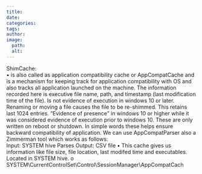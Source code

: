 ```yaml
---
title: 
date: 
categories: 
tags: 
author: 
image:
  path: 
  alt: 
---
```

ShimCache:  
• is also called as application compatibility cache or AppCompatCache and is a mechanism 
for keeping track for application compatibility with OS and also tracks all application 
launched on the machine. The information recorded here is executive file name, path, 
and timestamp (last modification time of the file). Is not evidence of execution in 
windows 10 or later. Renaming or moving a file causes the file to be re-shimmed. This 
retains last 1024 entries. “Evidence of presence” in windows 10 or higher while it was 
considered evidence of execution prior to windows 10.  These are only written on 
reboot or shutdown. In simple words these helps ensure backward compatibility of 
application. We can use AppCompatParser also a Zimmerman tool which works as 
follows:  
Input: SYSTEM 
hive 
Parses
 Output: CSV 
file
 • This cache gives us information like file size, file location, last modifed time and 
executables. Located in SYSTEM hive. 
o SYSTEM\CurrentControlSet\Control\SessionManager\AppCompatCach
